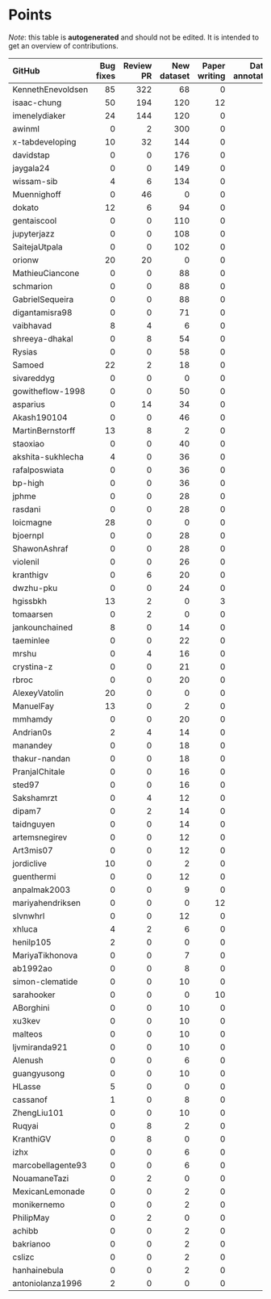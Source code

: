 # Points

_Note_: this table is **autogenerated** and should not be edited. It is intended to get an overview of contributions.

 | GitHub            |   Bug fixes |   Review PR |   New dataset |   Paper writing |   Dataset annotations |   Coordination |   Running Models |   New task |   Total |
|:------------------|------------:|------------:|--------------:|----------------:|----------------------:|---------------:|-----------------:|-----------:|--------:|
| KennethEnevoldsen |          85 |         322 |            68 |               0 |                    35 |             81 |                0 |          0 |     591 |
| isaac-chung       |          50 |         194 |           120 |              12 |                     1 |             54 |                0 |          2 |     433 |
| imenelydiaker     |          24 |         144 |           120 |               0 |                     0 |             70 |                0 |          0 |     358 |
| awinml            |           0 |           2 |           300 |               0 |                     0 |              0 |                0 |          0 |     302 |
| x-tabdeveloping   |          10 |          32 |           144 |               0 |                     0 |             41 |                0 |         12 |     239 |
| davidstap         |           0 |           0 |           176 |               0 |                     0 |              0 |                0 |          0 |     176 |
| jaygala24         |           0 |           0 |           149 |               0 |                     0 |              0 |                0 |          0 |     149 |
| wissam-sib        |           4 |           6 |           134 |               0 |                     0 |              0 |                0 |          0 |     144 |
| Muennighoff       |           0 |          46 |             0 |               0 |                     0 |             70 |               24 |          0 |     140 |
| dokato            |          12 |           6 |            94 |               0 |                     0 |              0 |                0 |          0 |     112 |
| gentaiscool       |           0 |           0 |           110 |               0 |                     0 |              0 |                0 |          0 |     110 |
| jupyterjazz       |           0 |           0 |           108 |               0 |                     0 |              0 |                0 |          0 |     108 |
| SaitejaUtpala     |           0 |           0 |           102 |               0 |                     0 |              0 |                0 |          0 |     102 |
| orionw            |          20 |          20 |             0 |               0 |                     0 |             50 |                0 |         10 |     100 |
| MathieuCiancone   |           0 |           0 |            88 |               0 |                     0 |              0 |                0 |          0 |      88 |
| schmarion         |           0 |           0 |            88 |               0 |                     0 |              0 |                0 |          0 |      88 |
| GabrielSequeira   |           0 |           0 |            88 |               0 |                     0 |              0 |                0 |          0 |      88 |
| digantamisra98    |           0 |           0 |            71 |               0 |                     0 |              0 |                0 |          0 |      71 |
| vaibhavad         |           8 |           4 |             6 |               0 |                     0 |             50 |                0 |          0 |      68 |
| shreeya-dhakal    |           0 |           8 |            54 |               0 |                     0 |              0 |                0 |          0 |      62 |
| Rysias            |           0 |           0 |            58 |               0 |                     0 |              0 |                0 |          0 |      58 |
| Samoed            |          22 |           2 |            18 |               0 |                     0 |              0 |                9 |          0 |      51 |
| sivareddyg        |           0 |           0 |             0 |               0 |                     0 |             50 |                0 |          0 |      50 |
| gowitheflow-1998  |           0 |           0 |            50 |               0 |                     0 |              0 |                0 |          0 |      50 |
| asparius          |           0 |          14 |            34 |               0 |                     0 |              0 |                0 |          0 |      48 |
| Akash190104       |           0 |           0 |            46 |               0 |                     0 |              0 |                0 |          0 |      46 |
| MartinBernstorff  |          13 |           8 |             2 |               0 |                     0 |             20 |                0 |          0 |      43 |
| staoxiao          |           0 |           0 |            40 |               0 |                     0 |              0 |                0 |          0 |      40 |
| akshita-sukhlecha |           4 |           0 |            36 |               0 |                     0 |              0 |                0 |          0 |      40 |
| rafalposwiata     |           0 |           0 |            36 |               0 |                     0 |              0 |                0 |          0 |      36 |
| bp-high           |           0 |           0 |            36 |               0 |                     0 |              0 |                0 |          0 |      36 |
| jphme             |           0 |           0 |            28 |               0 |                     0 |              0 |                0 |          0 |      28 |
| rasdani           |           0 |           0 |            28 |               0 |                     0 |              0 |                0 |          0 |      28 |
| loicmagne         |          28 |           0 |             0 |               0 |                     0 |              0 |                0 |          0 |      28 |
| bjoernpl          |           0 |           0 |            28 |               0 |                     0 |              0 |                0 |          0 |      28 |
| ShawonAshraf      |           0 |           0 |            28 |               0 |                     0 |              0 |                0 |          0 |      28 |
| violenil          |           0 |           0 |            26 |               0 |                     0 |              0 |                0 |          0 |      26 |
| kranthigv         |           0 |           6 |            20 |               0 |                     0 |              0 |                0 |          0 |      26 |
| dwzhu-pku         |           0 |           0 |            24 |               0 |                     0 |              0 |                0 |          0 |      24 |
| hgissbkh          |          13 |           2 |             0 |               3 |                     0 |              0 |                0 |          5 |      23 |
| tomaarsen         |           0 |           2 |             0 |               0 |                     0 |             20 |                0 |          0 |      22 |
| jankounchained    |           8 |           0 |            14 |               0 |                     0 |              0 |                0 |          0 |      22 |
| taeminlee         |           0 |           0 |            22 |               0 |                     0 |              0 |                0 |          0 |      22 |
| mrshu             |           0 |           4 |            16 |               0 |                     1 |              0 |                0 |          0 |      21 |
| crystina-z        |           0 |           0 |            21 |               0 |                     0 |              0 |                0 |          0 |      21 |
| rbroc             |           0 |           0 |            20 |               0 |                     0 |              0 |                0 |          0 |      20 |
| AlexeyVatolin     |          20 |           0 |             0 |               0 |                     0 |              0 |                0 |          0 |      20 |
| ManuelFay         |          13 |           0 |             2 |               0 |                     0 |              0 |                0 |          5 |      20 |
| mmhamdy           |           0 |           0 |            20 |               0 |                     0 |              0 |                0 |          0 |      20 |
| Andrian0s         |           2 |           4 |            14 |               0 |                     0 |              0 |                0 |          0 |      20 |
| manandey          |           0 |           0 |            18 |               0 |                     0 |              0 |                0 |          0 |      18 |
| thakur-nandan     |           0 |           0 |            18 |               0 |                     0 |              0 |                0 |          0 |      18 |
| PranjalChitale    |           0 |           0 |            16 |               0 |                     0 |              0 |                0 |          0 |      16 |
| sted97            |           0 |           0 |            16 |               0 |                     0 |              0 |                0 |          0 |      16 |
| Sakshamrzt        |           0 |           4 |            12 |               0 |                     0 |              0 |                0 |          0 |      16 |
| dipam7            |           0 |           2 |            14 |               0 |                     0 |              0 |                0 |          0 |      16 |
| taidnguyen        |           0 |           0 |            14 |               0 |                     0 |              0 |                0 |          0 |      14 |
| artemsnegirev     |           0 |           0 |            12 |               0 |                     2 |              0 |                0 |          0 |      14 |
| Art3mis07         |           0 |           0 |            12 |               0 |                     0 |              0 |                0 |          0 |      12 |
| jordiclive        |          10 |           0 |             2 |               0 |                     0 |              0 |                0 |          0 |      12 |
| guenthermi        |           0 |           0 |            12 |               0 |                     0 |              0 |                0 |          0 |      12 |
| anpalmak2003      |           0 |           0 |             9 |               0 |                     3 |              0 |                0 |          0 |      12 |
| mariyahendriksen  |           0 |           0 |             0 |              12 |                     0 |              0 |                0 |          0 |      12 |
| slvnwhrl          |           0 |           0 |            12 |               0 |                     0 |              0 |                0 |          0 |      12 |
| xhluca            |           4 |           2 |             6 |               0 |                     0 |              0 |                0 |          0 |      12 |
| henilp105         |           2 |           0 |             0 |               0 |                     9 |              0 |                0 |          0 |      11 |
| MariyaTikhonova   |           0 |           0 |             7 |               0 |                     4 |              0 |                0 |          0 |      11 |
| ab1992ao          |           0 |           0 |             8 |               0 |                     3 |              0 |                0 |          0 |      11 |
| simon-clematide   |           0 |           0 |            10 |               0 |                     0 |              0 |                0 |          0 |      10 |
| sarahooker        |           0 |           0 |             0 |              10 |                     0 |              0 |                0 |          0 |      10 |
| ABorghini         |           0 |           0 |            10 |               0 |                     0 |              0 |                0 |          0 |      10 |
| xu3kev            |           0 |           0 |            10 |               0 |                     0 |              0 |                0 |          0 |      10 |
| malteos           |           0 |           0 |            10 |               0 |                     0 |              0 |                0 |          0 |      10 |
| ljvmiranda921     |           0 |           0 |            10 |               0 |                     0 |              0 |                0 |          0 |      10 |
| Alenush           |           0 |           0 |             6 |               0 |                     4 |              0 |                0 |          0 |      10 |
| guangyusong       |           0 |           0 |            10 |               0 |                     0 |              0 |                0 |          0 |      10 |
| HLasse            |           5 |           0 |             0 |               0 |                     5 |              0 |                0 |          0 |      10 |
| cassanof          |           1 |           0 |             8 |               0 |                     0 |              0 |                1 |          0 |      10 |
| ZhengLiu101       |           0 |           0 |            10 |               0 |                     0 |              0 |                0 |          0 |      10 |
| Ruqyai            |           0 |           8 |             2 |               0 |                     0 |              0 |                0 |          0 |      10 |
| KranthiGV         |           0 |           8 |             0 |               0 |                     0 |              0 |                0 |          0 |       8 |
| izhx              |           0 |           0 |             6 |               0 |                     0 |              0 |                0 |          0 |       6 |
| marcobellagente93 |           0 |           0 |             6 |               0 |                     0 |              0 |                0 |          0 |       6 |
| NouamaneTazi      |           0 |           2 |             0 |               0 |                     0 |              0 |                0 |          0 |       2 |
| MexicanLemonade   |           0 |           0 |             2 |               0 |                     0 |              0 |                0 |          0 |       2 |
| monikernemo       |           0 |           0 |             2 |               0 |                     0 |              0 |                0 |          0 |       2 |
| PhilipMay         |           0 |           2 |             0 |               0 |                     0 |              0 |                0 |          0 |       2 |
| achibb            |           0 |           0 |             2 |               0 |                     0 |              0 |                0 |          0 |       2 |
| bakrianoo         |           0 |           0 |             2 |               0 |                     0 |              0 |                0 |          0 |       2 |
| cslizc            |           0 |           0 |             2 |               0 |                     0 |              0 |                0 |          0 |       2 |
| hanhainebula      |           0 |           0 |             2 |               0 |                     0 |              0 |                0 |          0 |       2 |
| antoniolanza1996  |           2 |           0 |             0 |               0 |                     0 |              0 |                0 |          0 |       2 |